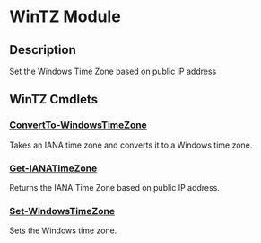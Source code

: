 ﻿---
Module Name: WinTZ
Module Guid: c3626110-388f-4222-9b78-43052cf2264f
Download Help Link: NA
Help Version: 0.1.0
Locale: en-US
---

# WinTZ Module
## Description
Set the Windows Time Zone based on public IP address

## WinTZ Cmdlets
### [ConvertTo-WindowsTimeZone](ConvertTo-WindowsTimeZone.md)
Takes an IANA time zone and converts it to a Windows time zone.

### [Get-IANATimeZone](Get-IANATimeZone.md)
Returns the IANA Time Zone based on public IP address.

### [Set-WindowsTimeZone](Set-WindowsTimeZone.md)
Sets the Windows time zone.


